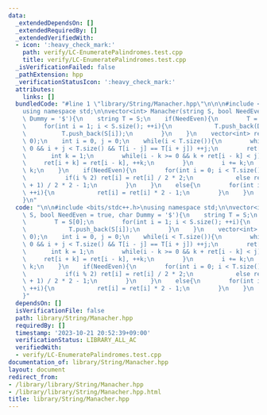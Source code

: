 ```yaml
---
data:
  _extendedDependsOn: []
  _extendedRequiredBy: []
  _extendedVerifiedWith:
  - icon: ':heavy_check_mark:'
    path: verify/LC-EnumeratePalindromes.test.cpp
    title: verify/LC-EnumeratePalindromes.test.cpp
  _isVerificationFailed: false
  _pathExtension: hpp
  _verificationStatusIcon: ':heavy_check_mark:'
  attributes:
    links: []
  bundledCode: "#line 1 \"library/String/Manacher.hpp\"\n\n\n#include <bits/stdc++.h>\n\
    using namespace std;\n\nvector<int> Manacher(string S, bool NeedEven = true, char\
    \ Dummy = '$'){\n    string T = S;\n    if(NeedEven){\n        T = S[0];\n   \
    \     for(int i = 1; i < S.size(); ++i){\n            T.push_back(Dummy);\n  \
    \          T.push_back(S[i]);\n        }\n    }\n    vector<int> ret(T.size(),\
    \ 0);\n    int i = 0, j = 0;\n    while(i < T.size()){\n        while(i - j >=\
    \ 0 && i + j < T.size() && T[i - j] == T[i + j]) ++j;\n        ret[i] = j;\n \
    \       int k = 1;\n        while(i - k >= 0 && k + ret[i - k] < j){\n       \
    \     ret[i + k] = ret[i - k], ++k;\n        }\n        i += k;\n        j -=\
    \ k;\n    }\n    if(NeedEven){\n        for(int i = 0; i < T.size(); ++i){\n \
    \           if(i % 2) ret[i] = ret[i] / 2 * 2;\n            else ret[i] = (ret[i]\
    \ + 1) / 2 * 2 - 1;\n        }\n    }\n    else{\n        for(int i = 0; i < T.size();\
    \ ++i){\n            ret[i] = ret[i] * 2 - 1;\n        }\n    }\n    return ret;\n\
    }\n"
  code: "\n\n#include <bits/stdc++.h>\nusing namespace std;\n\nvector<int> Manacher(string\
    \ S, bool NeedEven = true, char Dummy = '$'){\n    string T = S;\n    if(NeedEven){\n\
    \        T = S[0];\n        for(int i = 1; i < S.size(); ++i){\n            T.push_back(Dummy);\n\
    \            T.push_back(S[i]);\n        }\n    }\n    vector<int> ret(T.size(),\
    \ 0);\n    int i = 0, j = 0;\n    while(i < T.size()){\n        while(i - j >=\
    \ 0 && i + j < T.size() && T[i - j] == T[i + j]) ++j;\n        ret[i] = j;\n \
    \       int k = 1;\n        while(i - k >= 0 && k + ret[i - k] < j){\n       \
    \     ret[i + k] = ret[i - k], ++k;\n        }\n        i += k;\n        j -=\
    \ k;\n    }\n    if(NeedEven){\n        for(int i = 0; i < T.size(); ++i){\n \
    \           if(i % 2) ret[i] = ret[i] / 2 * 2;\n            else ret[i] = (ret[i]\
    \ + 1) / 2 * 2 - 1;\n        }\n    }\n    else{\n        for(int i = 0; i < T.size();\
    \ ++i){\n            ret[i] = ret[i] * 2 - 1;\n        }\n    }\n    return ret;\n\
    }"
  dependsOn: []
  isVerificationFile: false
  path: library/String/Manacher.hpp
  requiredBy: []
  timestamp: '2023-10-21 20:52:39+09:00'
  verificationStatus: LIBRARY_ALL_AC
  verifiedWith:
  - verify/LC-EnumeratePalindromes.test.cpp
documentation_of: library/String/Manacher.hpp
layout: document
redirect_from:
- /library/library/String/Manacher.hpp
- /library/library/String/Manacher.hpp.html
title: library/String/Manacher.hpp
---
```


